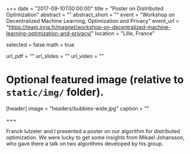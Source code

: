 +++
date = "2017-09-10T00:00:00"
title = "Poster on Distributed Optimization"
abstract = ""
abstract_short = ""
event = "Workshop on Decentralized Machine Learning, Optimization and Privacy"
event_url = "https://team.inria.fr/magnet/workshop-on-decentralized-machine-learning-optimization-and-privacy/"
location = "Lille, France"

selected = false
math = true

url_pdf = ""
url_slides = ""
url_video = ""

# Optional featured image (relative to `static/img/` folder).
[header]
image = "headers/bubbles-wide.jpg"
caption = ""

+++

Franck Iutzeler and I presented a poster on our algorithm for distributed optimization. We were lucky to get some insights from Mikael Johansson, who gave there a talk on two algorithms developed by his group.
